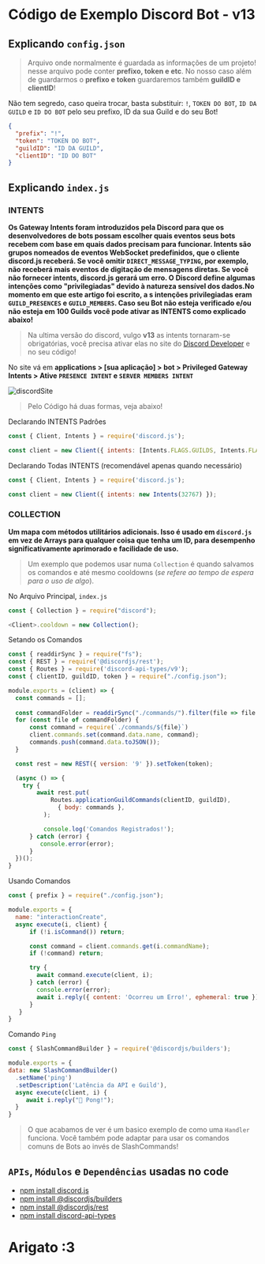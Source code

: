# Código de Exemplo Discord Bot - v13

## Explicando `config.json`

> Arquivo onde normalmente é guardada as informações de um projeto! nesse arquivo pode conter **prefixo, token e etc**.
No nosso caso além de guardarmos o **prefixo e token** guardaremos também **guildID e clientID**!

Não tem segredo, caso queira trocar, basta substituir: `!`, `TOKEN DO BOT`, `ID DA GUILD` e `ID DO BOT` pelo seu prefixo, ID da sua Guild e do seu Bot!
```json
{
  "prefix": "!",
  "token": "TOKEN DO BOT",
  "guildID": "ID DA GUILD",
  "clientID": "ID DO BOT"
}
```

## Explicando `index.js`

### INTENTS
**Os Gateway Intents foram introduzidos pela Discord para que os desenvolvedores de bots possam escolher
quais eventos seus bots recebem com base em quais dados precisam para funcionar. Intents são grupos nomeados 
de eventos WebSocket predefinidos, que o cliente discord.js receberá. Se você omitir `DIRECT_MESSAGE_TYPING`, por exemplo, 
não receberá mais eventos de digitação de mensagens diretas. Se você não fornecer intents, discord.js gerará um erro. 
O Discord define algumas intenções como "privilegiadas" devido à natureza sensível dos dados.No momento em que este artigo foi escrito, a
s intenções privilegiadas eram `GUILD_PRESENCES` e `GUILD_MEMBERS`. Caso seu Bot não esteja verificado e/ou não esteja em 100 Guilds você pode ativar as INTENTS
como explicado abaixo!**

> Na ultima versão do discord, vulgo **v13** as intents tornaram-se obrigatórias, você precisa ativar elas no site do 
[Discord Developer](https://discord.com/developers/applications/) e no seu código!

No site vá em **applications > [sua aplicação] > bot > Privileged Gateway Intents > Ative `PRESENCE INTENT` e `SERVER MEMBERS INTENT`**

![discordSite](https://i.imgur.com/c5lbIKl.png)

> Pelo Código há duas formas, veja abaixo!

Declarando INTENTS Padrôes
```javascript
const { Client, Intents } = require('discord.js');

const client = new Client({ intents: [Intents.FLAGS.GUILDS, Intents.FLAGS.GUILD_MESSAGES] });
```

Declarando Todas INTENTS (recomendável apenas quando necessário)
```javascript
const { Client, Intents } = require('discord.js');

const client = new Client({ intents: new Intents(32767) });
```

### COLLECTION
**Um mapa com métodos utilitários adicionais. Isso é usado em `discord.js` em vez de Arrays para qualquer coisa que tenha um ID, 
para desempenho significativamente aprimorado e facilidade de uso.**

> Um exemplo que podemos usar numa `Collection` é quando salvamos os comandos e até mesmo cooldowns (*se refere ao tempo de espera para o uso de algo*).

No Arquivo Principal, `index.js`
```javascript
const { Collection } = require("discord");

<Client>.cooldown = new Collection();
```
Setando os Comandos
```javascript
const { readdirSync } = require("fs");
const { REST } = require('@discordjs/rest');
const { Routes } = require('discord-api-types/v9');
const { clientID, guildID, token } = require("./config.json");

module.exports = (client) => {
  const commands = [];
    
  const commandFolder = readdirSync("./commands/").filter(file => file.endsWith('.js'));
  for (const file of commandFolder) {
      const command = require(`./commands/${file}`)
      client.commands.set(command.data.name, command);
      commands.push(command.data.toJSON());
  }

  const rest = new REST({ version: '9' }).setToken(token);

  (async () => {
    try {
        await rest.put(
            Routes.applicationGuildCommands(clientID, guildID),
              { body: commands },
          );

          console.log('Comandos Registrados!');
      } catch (error) {
         console.error(error);
      }
  })();
}
```
Usando Comandos
```javascript
const { prefix } = require("./config.json");

module.exports = {
  name: "interactionCreate",
  async execute(i, client) {
      if (!i.isCommand()) return;

      const command = client.commands.get(i.commandName);
      if (!command) return;

      try {
        await command.execute(client, i);
      } catch (error) {
        console.error(error);
        await i.reply({ content: 'Ocorreu um Erro!', ephemeral: true });
      }
   }
}
```
Comando `Ping`
```javascript
const { SlashCommandBuilder } = require('@discordjs/builders');

module.exports = {
data: new SlashCommandBuilder()
  .setName('ping')
  .setDescription('Latência da API e Guild'),
  async execute(client, i) {
     await i.reply("🏓 Pong!");
  }
}
```
> O que acabamos de ver é um basico exemplo de como uma `Handler` funciona. Você também pode adaptar para usar os comandos comuns de Bots ao invés de SlashCommands!

## `APIs`, `Módulos` e `Dependências` usadas no code
* [npm install discord.js](https://www.npmjs.com/package/discord.js)
* [npm install @discordjs/builders](https://www.npmjs.com/package/@discordjs/builders)
* [npm install @discordjs/rest](https://www.npmjs.com/package/@discordjs/rest)
* [npm install discord-api-types](https://www.npmjs.com/package/discord-api-types)

# Arigato :3
